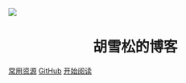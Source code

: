 <p align="center">

![](https://tva1.sinaimg.cn/large/007S8ZIlly1gevo3aqmrij307709q3z1.jpg)
</p>
<h1 align="center">胡雪松的博客</h1>

[常用资源](https://shimo.im/docs/MuiACIg1HlYfVxrj/)
[GitHub](https://github.com/1017371914/lear)
[开始阅读](#docsify-demo)



